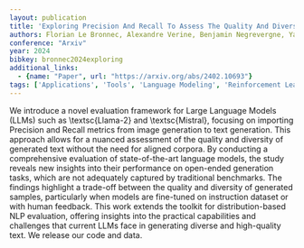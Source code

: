 ```yaml
---
layout: publication
title: 'Exploring Precision And Recall To Assess The Quality And Diversity Of Llms'
authors: Florian Le Bronnec, Alexandre Verine, Benjamin Negrevergne, Yann Chevaleyre, Alexandre Allauzen
conference: "Arxiv"
year: 2024
bibkey: bronnec2024exploring
additional_links:
  - {name: "Paper", url: "https://arxiv.org/abs/2402.10693"}
tags: ['Applications', 'Tools', 'Language Modeling', 'Reinforcement Learning']
---
```

We introduce a novel evaluation framework for Large Language Models (LLMs)
such as \textsc\{Llama-2\} and \textsc\{Mistral\}, focusing on importing Precision
and Recall metrics from image generation to text generation. This approach
allows for a nuanced assessment of the quality and diversity of generated text
without the need for aligned corpora. By conducting a comprehensive evaluation
of state-of-the-art language models, the study reveals new insights into their
performance on open-ended generation tasks, which are not adequately captured
by traditional benchmarks. The findings highlight a trade-off between the
quality and diversity of generated samples, particularly when models are
fine-tuned on instruction dataset or with human feedback. This work extends the
toolkit for distribution-based NLP evaluation, offering insights into the
practical capabilities and challenges that current LLMs face in generating
diverse and high-quality text. We release our code and data.
